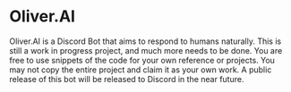 # Oliver.AI
Oliver.AI is a Discord Bot that aims to respond to humans naturally. This is still a work in progress project, and much more needs to be done. You are free to use snippets of the code for your own reference or projects. You may not copy the entire project and claim it as your own work. A public release of this bot will be released to Discord in the near future.
